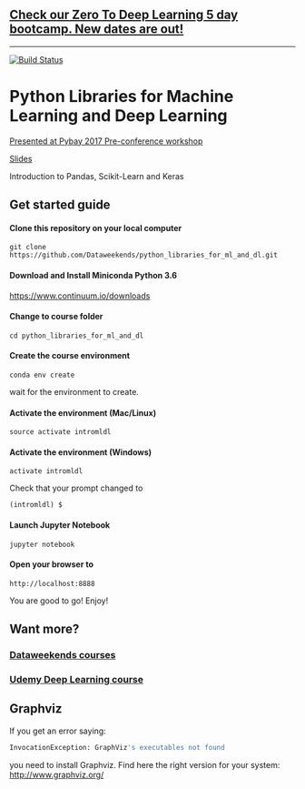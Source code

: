 ## [Check our Zero To Deep Learning 5 day bootcamp. New dates are out!](https://bootcamp.zerotodeeplearning.com)

----


[![Build Status](https://travis-ci.org/Dataweekends/python_libraries_for_ml_and_dl.svg?branch=master)](https://travis-ci.org/Dataweekends/python_libraries_for_ml_and_dl)


# Python Libraries for Machine Learning and Deep Learning

<a href="https://pybay.com/speaker/francesco-mosconi/#talk-114" target="_blank">Presented at Pybay 2017 Pre-conference workshop</a>

<a href="https://www.slideshare.net/FrancescoMosconi/python-libraries-for-machine-learning-and-deep-learning" target="_blank">Slides</a>

Introduction to Pandas, Scikit-Learn and Keras

## Get started guide

#### Clone this repository on your local computer

```
git clone https://github.com/Dataweekends/python_libraries_for_ml_and_dl.git
```

#### Download and Install Miniconda Python 3.6

https://www.continuum.io/downloads

#### Change to course folder

```
cd python_libraries_for_ml_and_dl
```

#### Create the course environment

```
conda env create
```

wait for the environment to create.

#### Activate the environment (Mac/Linux)
```
source activate intromldl
```

#### Activate the environment (Windows)
```
activate intromldl
```

Check that your prompt changed to

```
(intromldl) $
```

#### Launch Jupyter Notebook

```
jupyter notebook
```

#### Open your browser to

```
http://localhost:8888
```

You are good to go! Enjoy!


## Want more?

### <a href="https://www.dataweekends.com/sign-up" target="_blank">Dataweekends courses</a>
### <a href="https://www.dataweekends.com/udemy" target="_blank">Udemy Deep Learning course</a>





## Graphviz
If you get an error saying:

```python
InvocationException: GraphViz's executables not found
```

you need to install Graphviz. Find here the right version for your system:
http://www.graphviz.org/
